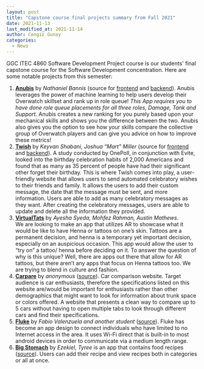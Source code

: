 ```yaml
---
layout: post
title: "Capstone course final projects summary from Fall 2021"
date: 2021-11-13
last_modified_at: 2021-11-14
author: Cengiz Gunay
categories:
  - News
---
```


GGC ITEC 4860 Software Development Project course is our students'
final capstone course for the Software Development concentration. Here
are some notable projects from this semester:

1. [**Anubis**](https://play.google.com/store/apps/details?id=com.natbanz.anubis) by _Nathaniel Bannis_ (source for [frontend](https://github.com/nateBanz/Anubis-Companion) and [backend](https://github.com/nateBanz/anubisbackend)). Anubis leverages the power of machine learning to help users develop their Overwatch skillset and rank up in role queue! _This App requires you to have done role queue placements for all three roles, Damage, Tank and Support._ Anubis creates a new ranking for you purely based upon your mechanical skills and shows you the difference between the two. Anubis also gives you the option to see how your skills compare the collective group of Overwatch players and can give you advice on how to improve these metrics!
1. [**Twish**](https://twish-2dd01.web.app/login) by _Keyvan Shabani, Joshua “Mart” Miller_ (source for [frontend](https://github.com/keyvan1996/twish) and [backend](https://github.com/Merchant151/TwishBackend)). A study conducted by OnePoll, in conjunction with Evite, looked into the birthday celebration habits of 2,000 Americans and found that as many as 35 percent of people have had their significant other forget their birthday. This is where Twish comes into play, a user-friendly website that allows users to send automated celebratory wishes to their friends and family. It allows the users to add their custom message, the date that the message must be sent, and more information. Users are able to add as many celebratory messages as they want. After creating the celebratory messages, users are able to update and delete all the information they provided.
1. [**VirtualTats**](https://github.com/amathews4/HenTats/releases/tag/release) by _Ayesha Syeda, Mohfez Rahman, Austin Mathews_. <br> We are looking to make an app that utilizes AR to showcase what it would be like to have Henna or tattoos on one’s skin. Tattoos are a permanent decision, and henna is a temporary yet important decision, especially on an auspicious occasion. This app would allow the user to “try on” a tattoo/ henna before deciding on it. To answer the question of why is this unique? Well, there are apps out there that allow for AR tattoos, but there aren’t any apps that focus on Henna tattoos too. We are trying to blend in culture and fashion.
1. [**Carpare**](https://kkim9.github.io/Carpare/) by _anonymous_ ([source](https://github.com/kkim9/Carpare)). Car comparison website. Target audience is car enthusiasts, therefore the specifications listed on this website are/would be important for enthusiasts rather than other demographics that might want to look for information about trunk space or colors offered. A website that presents a clean way to compare up to 5 cars without having to open multiple tabs to look through different cars and find their specifications.
1. [**Fluke**](https://drive.google.com/file/d/1JJ_weTBzita_e62jBSZ9N_S3Am4XE2E1/view?usp=sharing) by _Fabio Valenzuela and another student_ ([source](https://github.com/fabiovalenzuela/fluke)). Fluke has become an app design to connect individuals who have limited to no Internet access in the area. It uses Wi-Fi direct that is built-in to most android devices in order to communicate via a medium length range.
1. [**Big Stomach**](http://ezekieltoby.altervista.org/tyz.php) by _Ezekiel, Tyree_ is an app that contains food recipes ([source](https://github.com/TyreeKing/BigStomachAS)). Users can add their recipe and view recipes both in categories or all at once. 
